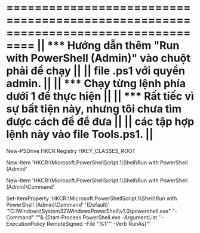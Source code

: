 ﻿==================================================================================
|| *** Hướng dẫn thêm "Run with PowerShell (Admin)" vào chuột phải để chạy		   || 
|| 	   file .ps1 với quyền admin.												                         ||
|| *** Chạy từng lệnh phía dưới 1 để thực hiện									                 ||
|| *** Rất tiếc vì sự bất tiện này, nhưng tôi chưa tìm được cách để để đưa 		   ||
|| 	   các tập hợp lệnh này vào file Tools.ps1. 								                 ||
===================================================================================

New-PSDrive HKCR Registry HKEY_CLASSES_ROOT

New-Item 'HKCR:\Microsoft.PowerShellScript.1\Shell\Run with PowerShell (Admin)'

New-Item 'HKCR:\Microsoft.PowerShellScript.1\Shell\Run with PowerShell (Admin)\Command'

Set-ItemProperty 'HKCR:\Microsoft.PowerShellScript.1\Shell\Run with PowerShell (Admin)\Command' '(Default)' '"C:\Windows\System32\WindowsPowerShell\v1.0\powershell.exe" "-Command" ""& {Start-Process PowerShell.exe -ArgumentList ''-ExecutionPolicy RemoteSigned -File \"%1\"'' -Verb RunAs}"'

